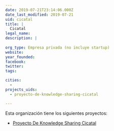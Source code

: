 ```yaml
---
date: 2019-07-21T23:14:06.000Z
date_last_modified: 2019-07-21
uid: cicatal
title: |
  Cicatal
legal_name: 
description: |
  
org_type: Empresa privada (no incluye startup)
website: 
year_founded: 
facebook: 
twitter: 
tags:

cities: 
  - 
projects_uids:
  - proyecto-de-knowledge-sharing-cicatal

---
```


Esta organización tiene los siguientes proyectos:

- [Proyecto De Knowledge Sharing Cicatal](/proyectos/proyecto-de-knowledge-sharing-cicatal)
